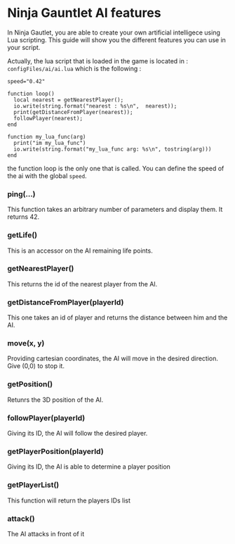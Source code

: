 # Ninja Gauntlet AI features

In Ninja Gautlet, you are able to create your own artificial intelligece using Lua scripting.
This guide will show you the different features you can use in your script.

Actually, the lua script that is loaded in the game is located in : `configFiles/ai/ai.lua` which is the following :

```
speed="0.42"

function loop()
  local nearest = getNearestPlayer();
  io.write(string.format("nearest : %s\n",  nearest));
  print(getDistanceFromPlayer(nearest));
  followPlayer(nearest);
end

function my_lua_func(arg)
  print("im my_lua_func")
  io.write(string.format("my_lua_func arg: %s\n", tostring(arg)))
end
```

the function loop is the only one that is called.
You can define the speed of the ai with the global `speed`.

### ping(…)
This function takes an arbitrary number of parameters and display them. It returns 42.

### getLife()
This is an accessor on the AI remaining life points.

### getNearestPlayer()
This returns the id of the nearest player from the AI.

### getDistanceFromPlayer(playerId)
This one takes an id of player and returns the distance between him and the AI.

### move(x, y)
Providing cartesian coordinates, the AI will move in the desired direction. Give (0,0) to stop it.

### getPosition()
Retunrs the 3D position of the AI.

### followPlayer(playerId)
Giving its ID, the AI will follow the desired player.

### getPlayerPosition(playerId)
Giving its ID, the AI is able to determine a player position

### getPlayerList()
This function will return the players IDs list

### attack()
The AI attacks in front of it
